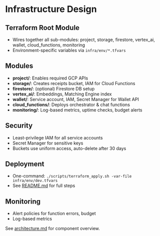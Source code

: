 # Infrastructure Design

## Terraform Root Module
- Wires together all sub-modules: project, storage, firestore, vertex_ai, wallet, cloud_functions, monitoring
- Environment-specific variables via `infra/env/*.tfvars`

## Modules
- **project/**: Enables required GCP APIs
- **storage/**: Creates receipts bucket, IAM for Cloud Functions
- **firestore/**: (optional) Firestore DB setup
- **vertex_ai/**: Embeddings, Matching Engine index
- **wallet/**: Service account, IAM, Secret Manager for Wallet API
- **cloud_functions/**: Deploys orchestrator & chat functions
- **monitoring/**: Log-based metrics, uptime checks, budget alerts

## Security
- Least-privilege IAM for all service accounts
- Secret Manager for sensitive keys
- Buckets use uniform access, auto-delete after 30 days

## Deployment
- One-command: `./scripts/terraform_apply.sh -var-file infra/env/dev.tfvars`
- See [README.md](../README.md) for full steps

## Monitoring
- Alert policies for function errors, budget
- Log-based metrics

See [architecture.md](architecture.md) for component overview.
